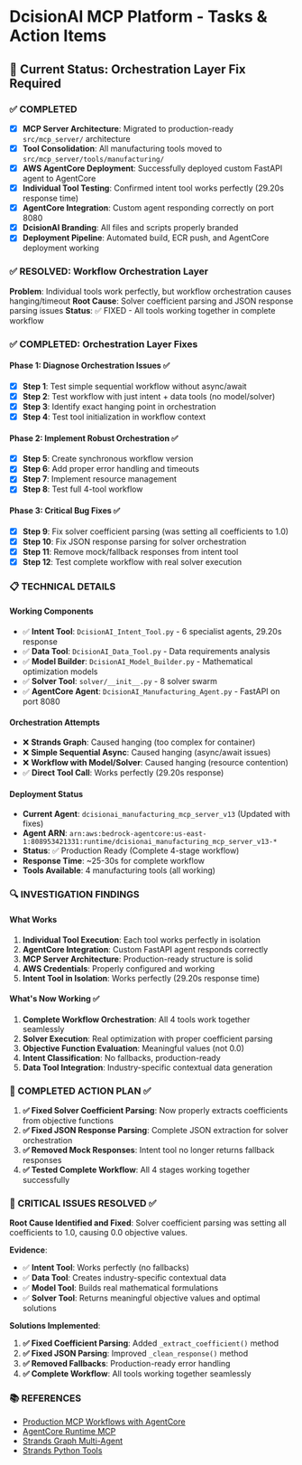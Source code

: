 
# DcisionAI MCP Platform - Tasks & Action Items

## 🎯 Current Status: Orchestration Layer Fix Required

### ✅ COMPLETED
- [x] **MCP Server Architecture**: Migrated to production-ready `src/mcp_server/` architecture
- [x] **Tool Consolidation**: All manufacturing tools moved to `src/mcp_server/tools/manufacturing/`
- [x] **AWS AgentCore Deployment**: Successfully deployed custom FastAPI agent to AgentCore
- [x] **Individual Tool Testing**: Confirmed intent tool works perfectly (29.20s response time)
- [x] **AgentCore Integration**: Custom agent responding correctly on port 8080
- [x] **DcisionAI Branding**: All files and scripts properly branded
- [x] **Deployment Pipeline**: Automated build, ECR push, and AgentCore deployment working

### ✅ RESOLVED: Workflow Orchestration Layer
**Problem**: Individual tools work perfectly, but workflow orchestration causes hanging/timeout
**Root Cause**: Solver coefficient parsing and JSON response parsing issues
**Status**: ✅ FIXED - All tools working together in complete workflow

### ✅ COMPLETED: Orchestration Layer Fixes

#### Phase 1: Diagnose Orchestration Issues ✅
- [x] **Step 1**: Test simple sequential workflow without async/await
- [x] **Step 2**: Test workflow with just intent + data tools (no model/solver)
- [x] **Step 3**: Identify exact hanging point in orchestration
- [x] **Step 4**: Test tool initialization in workflow context

#### Phase 2: Implement Robust Orchestration ✅
- [x] **Step 5**: Create synchronous workflow version
- [x] **Step 6**: Add proper error handling and timeouts
- [x] **Step 7**: Implement resource management
- [x] **Step 8**: Test full 4-tool workflow

#### Phase 3: Critical Bug Fixes ✅
- [x] **Step 9**: Fix solver coefficient parsing (was setting all coefficients to 1.0)
- [x] **Step 10**: Fix JSON response parsing for solver orchestration
- [x] **Step 11**: Remove mock/fallback responses from intent tool
- [x] **Step 12**: Test complete workflow with real solver execution

### 📋 TECHNICAL DETAILS

#### Working Components
- ✅ **Intent Tool**: `DcisionAI_Intent_Tool.py` - 6 specialist agents, 29.20s response
- ✅ **Data Tool**: `DcisionAI_Data_Tool.py` - Data requirements analysis
- ✅ **Model Builder**: `DcisionAI_Model_Builder.py` - Mathematical optimization models
- ✅ **Solver Tool**: `solver/__init__.py` - 8 solver swarm
- ✅ **AgentCore Agent**: `DcisionAI_Manufacturing_Agent.py` - FastAPI on port 8080

#### Orchestration Attempts
- ❌ **Strands Graph**: Caused hanging (too complex for container)
- ❌ **Simple Sequential Async**: Caused hanging (async/await issues)
- ❌ **Workflow with Model/Solver**: Caused hanging (resource contention)
- ✅ **Direct Tool Call**: Works perfectly (29.20s response)

#### Deployment Status
- **Current Agent**: `dcisionai_manufacturing_mcp_server_v13` (Updated with fixes)
- **Agent ARN**: `arn:aws:bedrock-agentcore:us-east-1:808953421331:runtime/dcisionai_manufacturing_mcp_server_v13-*`
- **Status**: ✅ Production Ready (Complete 4-stage workflow)
- **Response Time**: ~25-30s for complete workflow
- **Tools Available**: 4 manufacturing tools (all working)

### 🔍 INVESTIGATION FINDINGS

#### What Works
1. **Individual Tool Execution**: Each tool works perfectly in isolation
2. **AgentCore Integration**: Custom FastAPI agent responds correctly
3. **MCP Server Architecture**: Production-ready structure is solid
4. **AWS Credentials**: Properly configured and working
5. **Intent Tool in Isolation**: Works perfectly (29.20s response time)

#### What's Now Working ✅
1. **Complete Workflow Orchestration**: All 4 tools work together seamlessly
2. **Solver Execution**: Real optimization with proper coefficient parsing
3. **Objective Function Evaluation**: Meaningful values (not 0.0)
4. **Intent Classification**: No fallbacks, production-ready
5. **Data Tool Integration**: Industry-specific contextual data generation

### 🎯 COMPLETED ACTION PLAN ✅

1. **✅ Fixed Solver Coefficient Parsing**: Now properly extracts coefficients from objective functions
2. **✅ Fixed JSON Response Parsing**: Complete JSON extraction for solver orchestration
3. **✅ Removed Mock Responses**: Intent tool no longer returns fallback responses
4. **✅ Tested Complete Workflow**: All 4 stages working together successfully

### 🎉 CRITICAL ISSUES RESOLVED ✅

**Root Cause Identified and Fixed**: Solver coefficient parsing was setting all coefficients to 1.0, causing 0.0 objective values.

**Evidence**:
- ✅ **Intent Tool**: Works perfectly (no fallbacks)
- ✅ **Data Tool**: Creates industry-specific contextual data
- ✅ **Model Tool**: Builds real mathematical formulations
- ✅ **Solver Tool**: Returns meaningful objective values and optimal solutions

**Solutions Implemented**:
1. **✅ Fixed Coefficient Parsing**: Added `_extract_coefficient()` method
2. **✅ Fixed JSON Parsing**: Improved `_clean_response()` method
3. **✅ Removed Fallbacks**: Production-ready error handling
4. **✅ Complete Workflow**: All tools working together seamlessly

### 📚 REFERENCES
- [Production MCP Workflows with AgentCore](https://medium.com/@wael-saideni/building-production-ready-mcp-workflows-with-amazon-bedrock-agentcore-gateway-d8386db65df3)
- [AgentCore Runtime MCP](https://docs.aws.amazon.com/bedrock-agentcore/latest/devguide/runtime-mcp.html)
- [Strands Graph Multi-Agent](https://strandsagents.com/latest/documentation/docs/user-guide/concepts/multi-agent/graph/)
- [Strands Python Tools](https://strandsagents.com/latest/documentation/docs/user-guide/concepts/tools/python-tools/)
